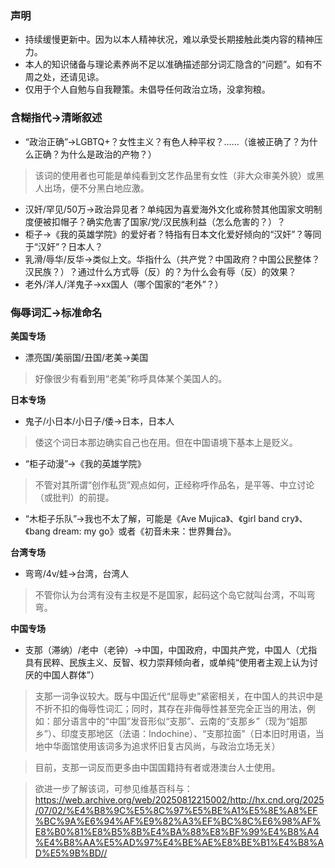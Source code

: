 ### 声明

- 持续缓慢更新中。因为以本人精神状况，难以承受长期接触此类内容的精神压力。
- 本人的知识储备与理论素养尚不足以准确描述部分词汇隐含的“问题”。如有不周之处，还请见谅。
- 仅用于个人自勉与自我鞭策。未倡导任何政治立场，没拿狗粮。

### 含糊指代→清晰叙述

- “政治正确”→LGBTQ+？女性主义？有色人种平权？……（谁被正确了？为什么正确？为什么是政治的产物？）

> 该词的使用者也可能是单纯看到文艺作品里有女性（非大众审美外貌）或黑人出场，便不分黑白地应激。

- 汉奸/罕见/50万→政治异见者？单纯因为喜爱海外文化或称赞其他国家文明制度便被扣帽子？确实危害了国家/党/汉民族利益（怎么危害的？）？
- 柜子→《我的英雄学院》的爱好者？特指有日本文化爱好倾向的“汉奸”？等同于“汉奸”？日本人？
- 乳滑/辱华/反华→类似上文。华指什么（共产党？中国政府？中国公民整体？汉民族？）？通过什么方式辱（反）的？为什么会有辱（反）的效果？
- 老外/洋人/洋鬼子→xx国人（哪个国家的“老外”？）

### 侮辱词汇→标准命名

**美国专场**
- 漂亮国/美丽国/丑国/老美→美国

> 好像很少有看到用“老美”称呼具体某个美国人的。

**日本专场**
- 鬼子/小日本/小日子/倭→日本，日本人

> 倭这个词日本那边确实自己也在用。但在中国语境下基本上是贬义。

- “柜子动漫”→《我的英雄学院》

> 不管对其所谓“创作私货”观点如何，正经称呼作品名，是平等、中立讨论（或批判）的前提。

- “木柜子乐队”→我也不太了解，可能是《Ave Mujica》、《girl band cry》、《bang dream: my go》或者《初音未来：世界舞台》。

**台湾专场**
- 弯弯/4v/蛙→台湾，台湾人

> 不管你认为台湾有没有主权是不是国家，起码这个岛它就叫台湾，不叫弯弯。

**中国专场**
- 支那（滞纳）/老中（老钟）→中国，中国政府，中国共产党，中国人（尤指具有民粹、民族主义、反智、权力崇拜倾向者，或单纯“使用者主观上认为讨厌的中国人群体”）

> 支那一词争议较大。既与中国近代“屈辱史”紧密相关，在中国人的共识中是不折不扣的侮辱性词汇；同时，其存在非侮辱性甚至完全正当的用法，例如：部分语言中的“中国”发音形似“支那”、云南的“支那乡”（现为“姐那乡”）、印度支那地区（法语：Indochine）、“支那拉面”（日本旧时用语，当地中华面馆使用该词多为追求怀旧复古风尚，与政治立场无关）

> 目前，支那一词反而更多由中国国籍持有者或港澳台人士使用。

> 欲进一步了解该词，可参见维基百科与：https://web.archive.org/web/20250812215002/http://hx.cnd.org/2025/07/02/%E4%B8%9C%E5%8C%97%E5%BE%A1%E5%8E%A8%EF%BC%9A%E6%94%AF%E9%82%A3%EF%BC%8C%E6%98%AF%E8%B0%81%E8%B5%8B%E4%BA%88%E8%BF%99%E4%B8%A4%E4%B8%AA%E5%AD%97%E4%BE%AE%E8%BE%B1%E4%B8%AD%E5%9B%BD//



